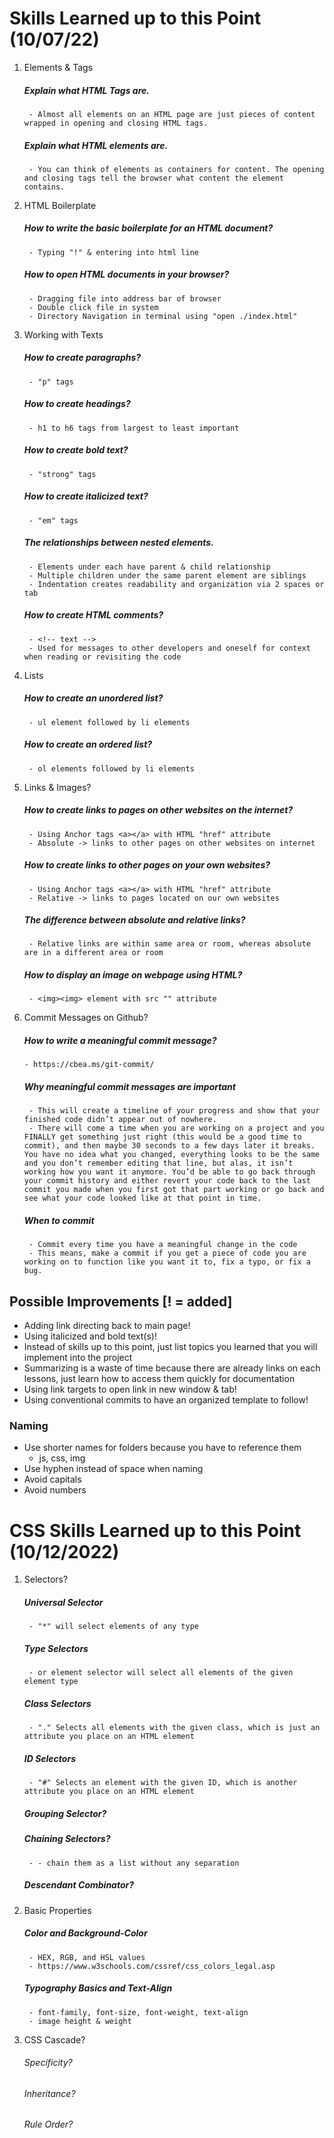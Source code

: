 # Skills Learned up to this Point (10/07/22)
1. Elements & Tags
    ##### Explain what HTML Tags are.
        - Almost all elements on an HTML page are just pieces of content wrapped in opening and closing HTML tags.
    ##### Explain what HTML elements are.
        - You can think of elements as containers for content. The opening and closing tags tell the browser what content the element contains.
2. HTML Boilerplate
    ##### How to write the basic boilerplate for an HTML document?
        - Typing "!" & entering into html line
    ##### How to open HTML documents in your browser?
        - Dragging file into address bar of browser 
        - Double click file in system
        - Directory Navigation in terminal using "open ./index.html"
3. Working with Texts
    ##### How to create paragraphs?
        - "p" tags 
    ##### How to create headings?
        - h1 to h6 tags from largest to least important 
    ##### How to create bold text?
        - "strong" tags
    ##### How to create italicized text?
        - "em" tags
    ##### The relationships between nested elements.
        - Elements under each have parent & child relationship
        - Multiple children under the same parent element are siblings 
        - Indentation creates readability and organization via 2 spaces or tab
    ##### How to create HTML comments?
        - <!-- text -->
        - Used for messages to other developers and oneself for context when reading or revisiting the code 
4. Lists
    ##### How to create an unordered list?
        - ul element followed by li elements 
    ##### How to create an ordered list?
        - ol elements followed by li elements 
5. Links & Images?
    ##### How to create links to pages on other websites on the internet?
        - Using Anchor tags <a></a> with HTML "href" attribute 
        - Absolute -> links to other pages on other websites on internet
    ##### How to create links to other pages on your own websites?
        - Using Anchor tags <a></a> with HTML "href" attribute 
        - Relative -> links to pages located on our own websites 
    ##### The difference between absolute and relative links?
        - Relative links are within same area or room, whereas absolute are in a different area or room
    ##### How to display an image on webpage using HTML?
        - <img><img> element with src "" attribute 
6. Commit Messages on Github?
   ##### How to write a meaningful commit message?
       - https://cbea.ms/git-commit/
   ##### Why meaningful commit messages are important
        - This will create a timeline of your progress and show that your finished code didn’t appear out of nowhere.
        - There will come a time when you are working on a project and you FINALLY get something just right (this would be a good time to commit), and then maybe 30 seconds to a few days later it breaks. You have no idea what you changed, everything looks to be the same and you don’t remember editing that line, but alas, it isn’t working how you want it anymore. You’d be able to go back through your commit history and either revert your code back to the last commit you made when you first got that part working or go back and see what your code looked like at that point in time.
    ##### When to commit
        - Commit every time you have a meaningful change in the code
        - This means, make a commit if you get a piece of code you are working on to function like you want it to, fix a typo, or fix a bug.

## Possible Improvements [! = added]
- Adding link directing back to main page!
- Using italicized and bold text(s)!
- Instead of skills up to this point, just list topics you learned that you will implement into the project 
- Summarizing is a waste of time because there are already links on each lessons, just learn how to access them quickly for documentation
- Using link targets to open link in new window & tab!
- Using conventional commits to have an organized template to follow!
### Naming 
- Use shorter names for folders because you have to reference them
    - js, css, img
- Use hyphen instead of space when naming
- Avoid capitals 
- Avoid numbers 

# CSS Skills Learned up to this Point (10/12/2022)
1. Selectors?
    ##### Universal Selector
        - "*" will select elements of any type
    ##### Type Selectors
        - or element selector will select all elements of the given element type
    ##### Class Selectors
        - "." Selects all elements with the given class, which is just an attribute you place on an HTML element
    ##### ID Selectors
        - "#" Selects an element with the given ID, which is another attribute you place on an HTML element
    ##### Grouping Selector?
    ##### Chaining Selectors?
        - - chain them as a list without any separation
    ##### Descendant Combinator?
2. Basic Properties
    ##### Color and Background-Color
        - HEX, RGB, and HSL values
        - https://www.w3schools.com/cssref/css_colors_legal.asp
    ##### Typography Basics and Text-Align
        - font-family, font-size, font-weight, text-align
        - image height & weight
3. CSS Cascade?
    ###### Specificity?
    ###### Inheritance?
    ###### Rule Order?